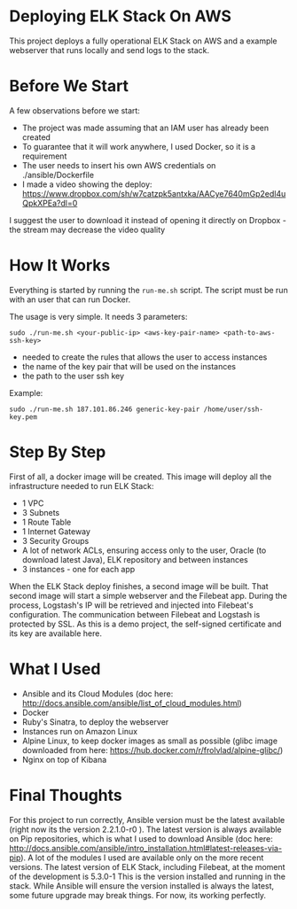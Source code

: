Deploying ELK Stack On AWS
==========================

This project deploys a fully operational ELK Stack on AWS and a example webserver that runs locally and send logs to the stack.

Before We Start
===============

A few observations before we start:

  * The project was made assuming that an IAM user has already been created
  * To guarantee that it will work anywhere, I used Docker, so it is a requirement
  * The user needs to insert his own AWS credentials on ./ansible/Dockerfile
  * I made a video showing the deploy: https://www.dropbox.com/sh/w7catzpk5antxka/AACye7640mGp2edl4uQpkXPEa?dl=0

I suggest the user to download it instead of opening it directly on Dropbox - the stream may decrease the video quality

How It Works
============

Everything is started by running the `run-me.sh` script.
The script must be run with an user that can run Docker.

The usage is very simple. It needs 3 parameters:

```
sudo ./run-me.sh <your-public-ip> <aws-key-pair-name> <path-to-aws-ssh-key>
```

  * <your-public-ip>            needed to create the rules that allows the user to access instances
  * <aws-key-pair-name>         the name of the key pair that will be used on the instances
  * <path-to-aws-ssh-key>       the path to the user ssh key

Example:

```
sudo ./run-me.sh 187.101.86.246 generic-key-pair /home/user/ssh-key.pem
```

Step By Step
============

First of all, a docker image will be created. This image will deploy all the infrastructure needed to run ELK Stack:

  * 1 VPC
  * 3 Subnets
  * 1 Route Table
  * 1 Internet Gateway
  * 3 Security Groups
  * A lot of network ACLs, ensuring access only to the user, Oracle (to download latest Java), ELK repository and between instances
  * 3 instances - one for each app

When the ELK Stack deploy finishes, a second image will be built.
That second image will start a simple webserver and the Filebeat app.
During the process, Logstash's IP will be retrieved and injected into Filebeat's configuration.
The communication between Filebeat and Logstash is protected by SSL. As this is a demo project, the self-signed certificate and its key are available here.

What I Used
===========

  * Ansible and its Cloud Modules (doc here: http://docs.ansible.com/ansible/list_of_cloud_modules.html)
  * Docker
  * Ruby's Sinatra, to deploy the webserver
  * Instances run on Amazon Linux
  * Alpine Linux, to keep docker images as small as possible (glibc image downloaded from here: https://hub.docker.com/r/frolvlad/alpine-glibc/)
  * Nginx on top of Kibana

Final Thoughts
==============

For this project to run correctly, Ansible version must be the latest available (right now its the version 2.2.1.0-r0
). The latest version is always available on Pip repositories, which is what I used to download Ansible (doc here: http://docs.ansible.com/ansible/intro_installation.html#latest-releases-via-pip).
A lot of the modules I used are available only on the more recent versions.
The latest version of ELK Stack, including Filebeat, at the moment of the development is 5.3.0-1
This is the version installed and running in the stack.
While Ansible will ensure the version installed is always the latest, some future upgrade may break things. For now, its working perfectly.

